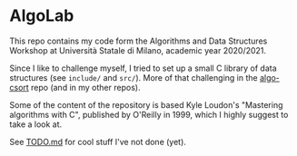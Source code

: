 # AlgoLab
This repo contains my code form the Algorithms and Data Structures Workshop at Università Statale di Milano, academic year 2020/2021.

Since I like to challenge myself, I tried to set up a small C library of data structures (see `include/` and `src/`). More of that challenging in the [algo-csort](https://github.com/sgorblex-unimi/algo-csort) repo (and in my other repos).

Some of the content of the repository is based Kyle Loudon's "Mastering algorithms with C", published by O'Reilly in 1999, which I highly suggest to take a look at.

See [TODO.md](TODO.md) for cool stuff I've not done (yet).
